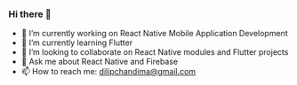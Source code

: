 ### Hi there 👋

- 🔭 I’m currently working on React Native Mobile Application Development
- 🌱 I’m currently learning Flutter
- 👯 I’m looking to collaborate on React Native modules and Flutter projects
- 💬 Ask me about React Native and Firebase
- 📫 How to reach me: dilipchandima@gmail.com

